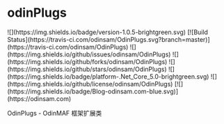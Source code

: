 # odinPlugs

<!-- [![Nuget](https://img.shields.io/nuget/v/OdinPlugs)](https://www.nuget.org/packages/OdinPlugs/) ![Nuget](https://img.shields.io/nuget/dt/OdinPlugs) -->![](https://img.shields.io/badge/version-1.0.5-brightgreen.svg) [![Build Status](https://travis-ci.com/odinsam/OdinPlugs.svg?branch=master)](https://travis-ci.com/odinsam/OdinPlugs) ![](https://img.shields.io/github/issues/odinsam/OdinPlugs) ![](https://img.shields.io/github/forks/odinsam/OdinPlugs) ![](https://img.shields.io/github/stars/odinsam/OdinPlugs) ![](https://img.shields.io/badge/platform-.Net_Core_5.0-brightgreen.svg) ![](https://img.shields.io/github/license/odinsam/OdinPlugs) [![](https://img.shields.io/badge/Blog-odinsam.com-blue.svg)](https://odinsam.com)

OdinPlugs - OdinMAF 框架扩展类
